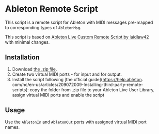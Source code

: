 # Ableton Remote Script

This script is a remote script for Ableton with MIDI messages pre-mapped to 
corresponding types of `AbletonMsg`.

This script is based on [Ableton Live Custom Remote Script by
laidlaw42](https://github.com/laidlaw42/ableton-live-midi-remote-scripts) 
with minimal changes.

## Installation

1. Download [the .zip file](Ableton%20Remote%20Script.zip).
2. Create two virtual MIDI ports - for input and for output.
3. Install the script following 
   [the official guide](https://help.ableton.
   com/hc/en-us/articles/209072009-Installing-third-party-remote-scripts):
   copy the folder from .zip file to your Ableton Live User Library, assign 
   virtual MIDI ports and enable the script 

## Usage

Use the `AbletonIn` and `AbletonOut` ports with assigned virtual MIDI port names.
